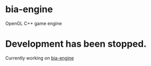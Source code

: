 # bia-engine
OpenGL C++ game engine

# Development has been stopped.
Currently working on [bia-engine](https://github.com/Biacode/bia-engine)
